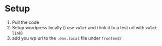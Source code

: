 # Setup
1. Pull the code
2. Setup wordpress locally (i use `valet` and i link it to a test url with `valet link`)
3. add you wp url to the `.env.local` file under `frontend/`

